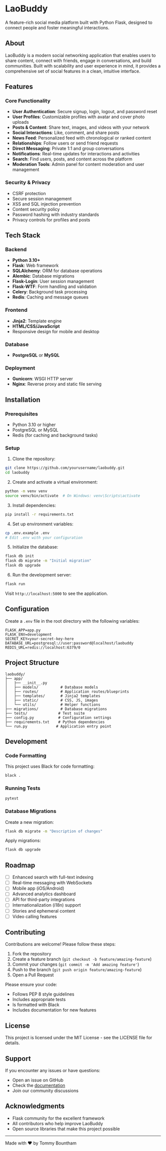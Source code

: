 # LaoBuddy

A feature-rich social media platform built with Python Flask, designed to connect people and foster meaningful interactions.

## About

LaoBuddy is a modern social networking application that enables users to share content, connect with friends, engage in conversations, and build communities. Built with scalability and user experience in mind, it provides a comprehensive set of social features in a clean, intuitive interface.

## Features

### Core Functionality
- **User Authentication**: Secure signup, login, logout, and password reset
- **User Profiles**: Customizable profiles with avatar and cover photo uploads
- **Posts & Content**: Share text, images, and videos with your network
- **Social Interactions**: Like, comment, and share posts
- **News Feed**: Personalized feed with chronological or ranked content
- **Relationships**: Follow users or send friend requests
- **Direct Messaging**: Private 1:1 and group conversations
- **Notifications**: Real-time updates for interactions and activities
- **Search**: Find users, posts, and content across the platform
- **Moderation Tools**: Admin panel for content moderation and user management

### Security & Privacy
- CSRF protection
- Secure session management
- XSS and SQL injection prevention
- Content security policy
- Password hashing with industry standards
- Privacy controls for profiles and posts

## Tech Stack

### Backend
- **Python 3.10+**
- **Flask**: Web framework
- **SQLAlchemy**: ORM for database operations
- **Alembic**: Database migrations
- **Flask-Login**: User session management
- **Flask-WTF**: Form handling and validation
- **Celery**: Background task processing
- **Redis**: Caching and message queues

### Frontend
- **Jinja2**: Template engine
- **HTML/CSS/JavaScript**
- Responsive design for mobile and desktop

### Database
- **PostgreSQL** or **MySQL**

### Deployment
- **Gunicorn**: WSGI HTTP server
- **Nginx**: Reverse proxy and static file serving

## Installation

### Prerequisites
- Python 3.10 or higher
- PostgreSQL or MySQL
- Redis (for caching and background tasks)

### Setup

1. Clone the repository:
```bash
git clone https://github.com/yourusername/laobuddy.git
cd laobuddy
```

2. Create and activate a virtual environment:
```bash
python -m venv venv
source venv/bin/activate  # On Windows: venv\Scripts\activate
```

3. Install dependencies:
```bash
pip install -r requirements.txt
```

4. Set up environment variables:
```bash
cp .env.example .env
# Edit .env with your configuration
```

5. Initialize the database:
```bash
flask db init
flask db migrate -m "Initial migration"
flask db upgrade
```

6. Run the development server:
```bash
flask run
```

Visit `http://localhost:5000` to see the application.

## Configuration

Create a `.env` file in the root directory with the following variables:

```env
FLASK_APP=app.py
FLASK_ENV=development
SECRET_KEY=your-secret-key-here
DATABASE_URL=postgresql://user:password@localhost/laobuddy
REDIS_URL=redis://localhost:6379/0
```

## Project Structure

```
laobuddy/
├── app/
│   ├── __init__.py
│   ├── models/          # Database models
│   ├── routes/          # Application routes/blueprints
│   ├── templates/       # Jinja2 templates
│   ├── static/          # CSS, JS, images
│   └── utils/           # Helper functions
├── migrations/          # Database migrations
├── tests/              # Test suite
├── config.py           # Configuration settings
├── requirements.txt    # Python dependencies
└── run.py             # Application entry point
```

## Development

### Code Formatting
This project uses Black for code formatting:

```bash
black .
```

### Running Tests
```bash
pytest
```

### Database Migrations
Create a new migration:
```bash
flask db migrate -m "Description of changes"
```

Apply migrations:
```bash
flask db upgrade
```

## Roadmap

- [ ] Enhanced search with full-text indexing
- [ ] Real-time messaging with WebSockets
- [ ] Mobile app (iOS/Android)
- [ ] Advanced analytics dashboard
- [ ] API for third-party integrations
- [ ] Internationalization (i18n) support
- [ ] Stories and ephemeral content
- [ ] Video calling features

## Contributing

Contributions are welcome! Please follow these steps:

1. Fork the repository
2. Create a feature branch (`git checkout -b feature/amazing-feature`)
3. Commit your changes (`git commit -m 'Add amazing feature'`)
4. Push to the branch (`git push origin feature/amazing-feature`)
5. Open a Pull Request

Please ensure your code:
- Follows PEP 8 style guidelines
- Includes appropriate tests
- Is formatted with Black
- Includes documentation for new features

## License

This project is licensed under the MIT License - see the LICENSE file for details.

## Support

If you encounter any issues or have questions:

- Open an issue on GitHub
- Check the [documentation](docs/)
- Join our community discussions

## Acknowledgments

- Flask community for the excellent framework
- All contributors who help improve LaoBuddy
- Open source libraries that make this project possible

---

Made with ❤️ by Tommy Bountham
